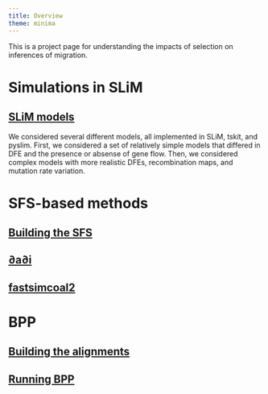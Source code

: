 ```yaml
---
title: Overview
theme: minima
---
```


This is a project page for understanding the impacts of selection on inferences of migration.

# Simulations in SLiM

## [SLiM models](slim.md)
We considered several different models, all implemented in SLiM, tskit, and pyslim. First, we considered a set of relatively simple models that differed in DFE and the presence or absense of gene flow. Then, we considered complex models with more realistic DFEs, recombination maps, and mutation rate variation.

# SFS-based methods

## [Building the SFS](sfs.md)

## [∂a∂i](dadi.md)

## [fastsimcoal2](fsc2.md)

# BPP

## [Building the alignments](alignments.md)

## [Running BPP](bpp.md)


